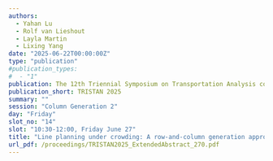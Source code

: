 ```yaml
---
authors:
  - Yahan Lu
  - Rolf van Lieshout
  - Layla Martin
  - Lixing Yang
date: "2025-06-22T00:00:00Z"
type: "publication"
#publication_types:
#  - "1"
publication: The 12th Triennial Symposium on Transportation Analysis conference
publication_short: TRISTAN 2025
summary: ""
session: "Column Generation 2"
day: "Friday"
slot_no: "14"
slot: "10:30-12:00, Friday June 27"
title: "Line planning under crowding: A row-and-column generation approach"
url_pdf: /proceedings/TRISTAN2025_ExtendedAbstract_270.pdf
---
```


